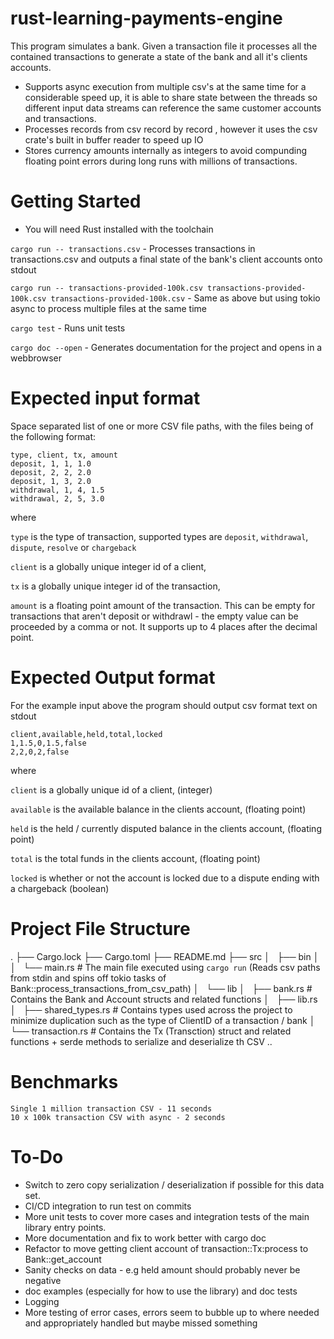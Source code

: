 # rust-learning-payments-engine

This program simulates a bank. Given a transaction file it processes all the contained transactions to generate a state of the bank and all it's clients accounts.

- Supports async execution from multiple csv's at the same time for a considerable speed up, it is able to share state between the threads so different input data streams can reference the same customer accounts and transactions.
- Processes records from csv record by record , however it uses the csv crate's built in buffer reader to speed up IO
- Stores currency amounts internally as integers to avoid compunding floating point errors during long runs with millions of transactions.


# Getting Started

- You will need Rust installed with the toolchain

`cargo run -- transactions.csv` - Processes transactions in transactions.csv and outputs a final state of the bank's client accounts onto stdout

`cargo run -- transactions-provided-100k.csv transactions-provided-100k.csv transactions-provided-100k.csv` - Same as above but using tokio async to process multiple files at the same time

`cargo test` - Runs unit tests

`cargo doc --open` - Generates documentation for the project and opens in a webbrowser

# Expected input format

Space separated list of one or more CSV file paths, with the files being of the following format: 

```
type, client, tx, amount
deposit, 1, 1, 1.0
deposit, 2, 2, 2.0
deposit, 1, 3, 2.0
withdrawal, 1, 4, 1.5
withdrawal, 2, 5, 3.0
```

where 

`type` is the type of transaction, supported types are `deposit`, `withdrawal`, `dispute`, `resolve` or `chargeback`

`client` is a globally unique integer id of a client, 

`tx` is a globally unique integer id of the transaction, 

`amount` is a floating point amount of the transaction. This can be empty for transactions that aren't deposit or withdrawl - the empty value can be proceeded by a comma or not. It supports up to 4 places after the decimal point. 

# Expected Output format

For the example input above the program should output csv format text on stdout

```
client,available,held,total,locked
1,1.5,0,1.5,false
2,2,0,2,false
```

where

`client` is a globally unique id of a client, (integer)

`available` is the available balance in the clients account, (floating point)

`held` is the held / currently disputed balance in the clients account, (floating point)

`total` is the total funds in the clients account, (floating point)

`locked` is whether or not the account is locked due to a dispute ending with a chargeback (boolean)


# Project File Structure

.
├── Cargo.lock
├── Cargo.toml
├── README.md
├── src
│   ├── bin
│   │   └── main.rs             # The main file executed using `cargo run` (Reads csv paths from stdin and spins off tokio tasks of Bank::process_transactions_from_csv_path)
│   └── lib
│       ├── bank.rs             # Contains the Bank and Account structs and related functions
│       ├── lib.rs
│       ├── shared_types.rs     # Contains types used across the project to minimize duplication such as the type of ClientID of a transaction / bank 
│       └── transaction.rs      # Contains the Tx (Transction) struct and related functions + serde methods to serialize and deserialize th CSV
..

# Benchmarks

```
Single 1 million transaction CSV - 11 seconds
10 x 100k transaction CSV with async - 2 seconds
```

# To-Do
 
- Switch to zero copy serialization / deserialization if possible for this data set.
- CI/CD integration to run test on commits 
- More unit tests to cover more cases and integration tests of the main library entry points. 
- More documentation and fix to work better with cargo doc 
- Refactor to move getting client account of transaction::Tx:process to Bank::get_account
- Sanity checks on data - e.g held amount should probably never be negative
- doc examples (especially for how to use the library) and doc tests
- Logging
- More testing of error cases, errors seem to bubble up to where needed and appropriately handled but maybe missed something
